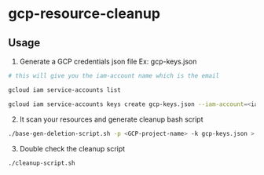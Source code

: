 # gcp-resource-cleanup

## Usage

1. Generate a GCP credentials json file Ex: gcp-keys.json

```bash
# this will give you the iam-account name which is the email 

gcloud iam service-accounts list
```

```bash
gcloud iam service-accounts keys create gcp-keys.json --iam-account=<iam-account-from-above>
```

2. It scan your resources and generate cleanup bash script

```bash
./base-gen-deletion-script.sh -p <GCP-project-name> -k gcp-keys.json > cleanup-script.sh && chmod a+x cleanup-script.sh
```

3. Double check the cleanup script

```bash
./cleanup-script.sh
```